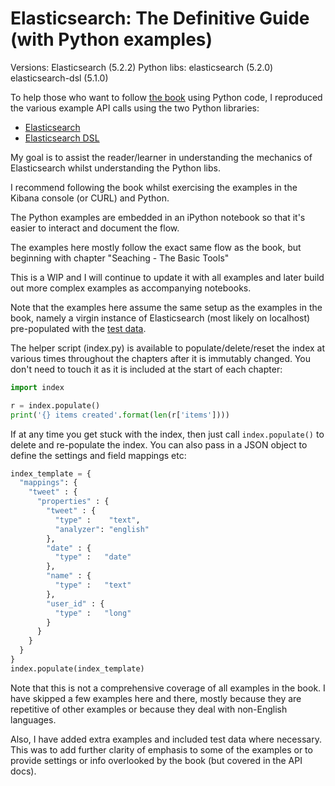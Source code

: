 # Elasticsearch: The Definitive Guide (with Python examples) #

Versions:
Elasticsearch (5.2.2)
Python libs:
elasticsearch (5.2.0)
elasticsearch-dsl (5.1.0)

To help those who want to follow [the book](https://www.elastic.co/guide/en/elasticsearch/guide/master/index.html) using Python code, I reproduced the various example API calls using the two Python libraries:

* [Elasticsearch](http://elasticsearch-py.readthedocs.io/en/master/index.html)
* [Elasticsearch DSL](http://elasticsearch-dsl.readthedocs.io/en/latest/index.html)

My goal is to assist the reader/learner in understanding the mechanics of Elasticsearch whilst understanding the Python libs.

I recommend following the book whilst exercising the examples in the Kibana console (or CURL) and Python.

The Python examples are embedded in an iPython notebook so that it's easier to interact and document the flow.

The examples here mostly follow the exact same flow as the book, but beginning with chapter "Seaching - The Basic Tools"

This is a WIP and I will continue to update it with all examples and later build out more complex examples as accompanying notebooks.

Note that the examples here assume the same setup as the examples in the book, namely a virgin instance of Elasticsearch (most likely on localhost) pre-populated with the [test data](https://github.com/pgolding/elasticsearch/blob/master/examples.json).

The helper script (index.py) is available to populate/delete/reset the index at various times throughout the chapters after it is immutably changed. You don't need to touch it as it is included at the start of each chapter:

```python
import index

r = index.populate()
print('{} items created'.format(len(r['items'])))
```

If at any time you get stuck with the index, then just call ```index.populate()``` to delete and re-populate the index. You can also pass in a JSON object to define the settings and field mappings etc:

```python
index_template = {
  "mappings": {
    "tweet" : {
      "properties" : {
        "tweet" : {
          "type" :    "text",
          "analyzer": "english"
        },
        "date" : {
          "type" :   "date"
        },
        "name" : {
          "type" :   "text"
        },
        "user_id" : {
          "type" :   "long"
        }
      }
    }
  }
}
index.populate(index_template)
```

Note that this is not a comprehensive coverage of all examples in the book. I have skipped a few examples here and there, mostly because they are repetitive of other examples or because they deal with non-English languages.

Also, I have added extra examples and included test data where necessary. This was to add further clarity of emphasis to some of the examples or to provide settings or info overlooked by the book (but covered in the API docs).